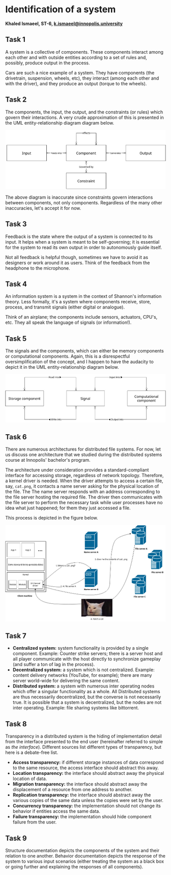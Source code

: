 # Identification of a system

**Khaled Ismaeel, ST-6, k.ismaeel@innopolis.university**

## Task 1

A system is a collective of components. These components interact among each other and with outside entities according to a set of rules and, possibly, produce output in the process.

Cars are such a nice example of a system. They have components (the drivetrain, suspension, wheels, etc), they interact (among each other and with the driver), and they produce an output (torque to the wheels).

## Task 2

The components, the input, the output, and the constraints (or rules) which govern their interactions. A very crude approximation of this is presented in the UML entity-relationship diagram diagram below.

![](https://github.com/khaledismaeel/csn-labs/blob/18461c041b12b717a5d0061adecf057166f45761/identification-of-a-system/diagrams/system.jpg)

The above diagram is inaccurate since constraints govern interactions between components, not only components. Regardless of the many other inaccuracies, let's accept it for now.

## Task 3

Feedback is the state where the output of a system is connected to its input. It helps when a system is meant to be self-governing; it is essential for the system to read its own output in order to autonomously guide itself.

Not all feedback is helpful though, sometimes we have to avoid it as designers or work around it as users. Think of the feedback from the headphone to the microphone.

## Task 4

An information system is a system in the context of Shannon's information theory. Less formally, it's a system where components receive, store, process, and transmit signals (either digital or analogue).

Think of an airplane; the components include sensors, actuators, CPU's, etc. They all speak the language of signals (or information!).

## Task 5

The signals and the components, which can either be memory components or computational components. Again, this is a disrespectful oversimplification of the concept, and I happen to have the audacity to depict it in the UML entity-relationship diagram below.

![](https://github.com/khaledismaeel/csn-labs/blob/18461c041b12b717a5d0061adecf057166f45761/identification-of-a-system/diagrams/information-system.jpg)

## Task 6

There are numerous architectures for distributed file systems. For now, let us discuss one architecture that we studied during the distributed systems course at Innopolis' bachelor's program.

The architecture under consideration provides a standard-compliant interface for accessing storage, regardless of network topology. Therefore, a kernel driver is needed. When the driver attempts to access a certain file, say, `cat.png`, it contacts a name server asking for the physical location of the file. The The name server responds with an address corresponding to the file server hosting the required file. The driver then communicates with the file server to perform the necessary task while user processes have no idea what just happened; for them they just accessed a file.

This process is depicted in the figure below.

![](https://github.com/khaledismaeel/csn-labs/blob/18461c041b12b717a5d0061adecf057166f45761/identification-of-a-system/diagrams/distributed-file-system.jpg)

## Task 7

* **Centralized system:** system functionality is provided by a single component. Example: Counter strike servers; there is a server host and all player communicate with the host directly to synchronize gameplay (and suffer a ton of lag in the process).
* **Decentralized system:** a system which is not centralized. Example: content delivery networks (YouTube, for example); there are many server world-wide for delivering the same content.
* **Distributed system:** a system with numerous inter operating nodes which offer a singular functionality as a whole. All Distributed systems are thus necessarily decentralized, but the converse is not necessarily true. It is possible that a system is decentralized, but the nodes are not inter operating. Example: file sharing systems like bittorrent.

## Task 8

Transparency in a distributed system is the hiding of implementation detail from the interface presented to the end user (hereinafter referred to simple as _the interface_). Different sources list different types of transparency, but here is a debate-free list.

* **Access transparency:** if different storage instances of data correspond to the same resource, the access interface should abstract this away.
* **Location transparency:** the interface should abstract away the physical location of data.
* **Migration transparency:** the interface should abstract away the displacement of a resource from one address to another.
* **Replication transparency:** the interface should abstract away the various copies of the same data unless the copies were set by the user.
* **Concurrency transparency:** the implementation should not change its behavior if entities access the same data.
* **Failure transparency:** the implementation should hide component failure from the user.

## Task 9

Structure documentation depicts the components of the system and their relation to one another. Behavior documentation depicts the response of the system to various input scenarios (either treating the system as a black box or going further and explaining the responses of all components).
